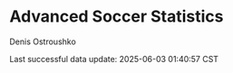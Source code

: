 # Advanced Soccer Statistics
Denis Ostroushko

<!-- gfm -->

Last successful data update: 2025-06-03 01:40:57 CST
